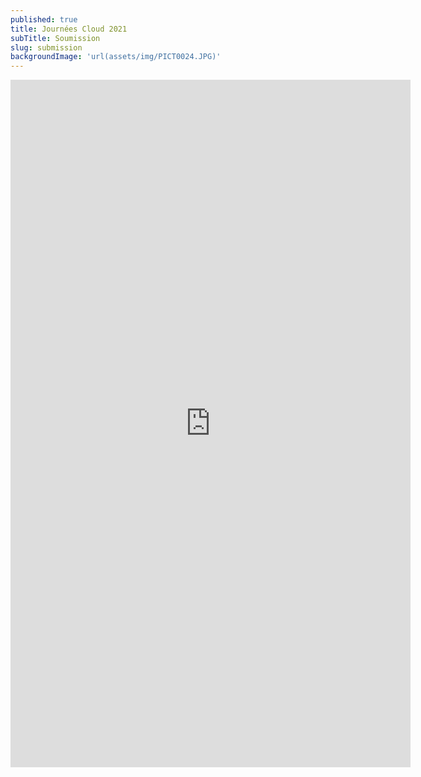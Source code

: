 ```yaml
---
published: true
title: Journées Cloud 2021
subTitle: Soumission
slug: submission
backgroundImage: 'url(assets/img/PICT0024.JPG)'
---
```


<div class="container">
    <div class="row justify-content-center">
        <div class="text-center">
            <iframe src="https://docs.google.com/forms/d/e/1FAIpQLSelVwsqxz8hrr7oSxPNnqLkv79HDt0C17YtpLyzHgn3z-7hgQ/viewform?embedded=true" width="640" height="1100" frameborder="0" marginheight="0" marginwidth="0">Chargement…</iframe>
        </div>
    </div>
</div>

